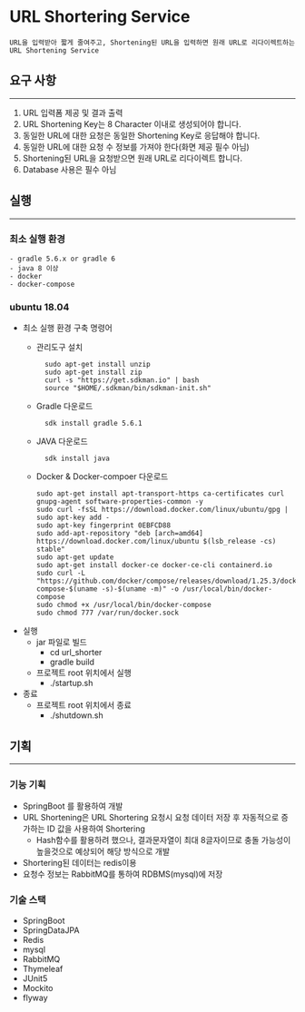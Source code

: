 # URL Shortering Service

    URL을 입력받아 짧게 줄여주고, Shortening된 URL을 입력하면 원래 URL로 리다이렉트하는 URL Shortening Service

## 요구 사항
---
1. URL 입력폼 제공 및 결과 출력
2. URL Shortening Key는 8 Character 이내로 생성되어야 합니다.
3. 동일한 URL에 대한 요청은 동일한 Shortening Key로 응답해야 합니다.
4. 동일한 URL에 대한 요청 수 정보를 가져야 한다(화면 제공 필수 아님)
5. Shortening된 URL을 요청받으면 원래 URL로 리다이렉트 합니다.
6. Database 사용은 필수 아님

## 실행 
---
### 최소 실행 환경 
    - gradle 5.6.x or gradle 6
    - java 8 이상
    - docker
    - docker-compose

### ubuntu 18.04
- 최소 실행 환경 구축 명령어
    - 관리도구 설치
    
            sudo apt-get install unzip
            sudo apt-get install zip
            curl -s "https://get.sdkman.io" | bash
            source "$HOME/.sdkman/bin/sdkman-init.sh"
            
    - Gradle 다운로드    
            
            sdk install gradle 5.6.1

    - JAVA 다운로드
            
            sdk install java

    -   Docker & Docker-compoer 다운로드
            
            sudo apt-get install apt-transport-https ca-certificates curl gnupg-agent software-properties-common -y
            sudo curl -fsSL https://download.docker.com/linux/ubuntu/gpg | sudo apt-key add -
            sudo apt-key fingerprint 0EBFCD88
            sudo add-apt-repository "deb [arch=amd64] https://download.docker.com/linux/ubuntu $(lsb_release -cs) stable"
            sudo apt-get update
            sudo apt-get install docker-ce docker-ce-cli containerd.io 
            sudo curl -L "https://github.com/docker/compose/releases/download/1.25.3/docker-compose-$(uname -s)-$(uname -m)" -o /usr/local/bin/docker-compose
            sudo chmod +x /usr/local/bin/docker-compose
            sudo chmod 777 /var/run/docker.sock

- 실행
    -   jar 파일로 빌드
        - cd url_shorter
        - gradle build
    -   프로젝트 root 위치에서 실행
        - ./startup.sh
- 종료
    -   프로젝트 root 위치에서 종료
        - ./shutdown.sh

    
## 기획
---
### 기능 기획
- SpringBoot 를 활용하여 개발
- URL Shortening은 URL Shortering 요청시 요청 데이터 저장 후 자동적으로 증가하는 ID 값을 사용하여 Shortering 
    -   Hash함수를 활용하려 했으나, 결과문자열이 최대 8글자이므로 충돌 가능성이 높을것으로 예상되어 해당 방식으로 개발
- Shortering된 데이터는 redis이용
- 요청수 정보는 RabbitMQ를 통하여 RDBMS(mysql)에 저장

### 기술 스택
- SpringBoot
- SpringDataJPA
- Redis
- mysql
- RabbitMQ
- Thymeleaf
- JUnit5
- Mockito
- flyway

